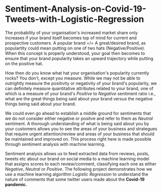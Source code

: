 # Sentiment-Analysis-on-Covid-19-Tweets-with-Logistic-Regression

The probability of your organisation's increased market share only increases if your brand itself becomes top of mind for current and prospective customers.
A popular brand =/= A great/desired brand, as populartity could mean putting on one of two hats (Negative/Positive). When this concept is properly understood, your
goal then becomes to ensure that your brand popularity takes an upward trajectory while putting on the positive hat.

How then do you know what hat your organisation's popularity currently rocks? You don't, except you measure. While we may not be able to outrightly measure the
positivity or negativity of your brand's popularity, we can definitely measure quantitative attributes related to your brand, one of which is a measure of your
brand's *Positive* to *Negative* sentiment ratio i.e., what are the great things being said about your brand versus the negative things being said about your brand.

We could even go ahead to establish a middle ground for sentiments that we do not consider either negative or positve and refer to them as *Neutral* sentiment.
A thorough understanding of what is being said about you by your customers allows you to see the areas of your business and strategues that require urgent attention/review
and areas of your business that should be maintained and improved on. This process right here is made possible through sentiment analysis with machine learning.

Sentiment analysis allows us to feed extracted data from reviews, posts, tweets etc about our brand on social media to a machine learning model that assigns scores
to each review/comment, classifying each one as either *Negative*, *Neutral* or *Positive*. The following project demonstrates how we use a machine learning algorithm
*Logistic Regression* to understand the nature of comments that some twitter users made about the **Covid-19 pandemic.**
